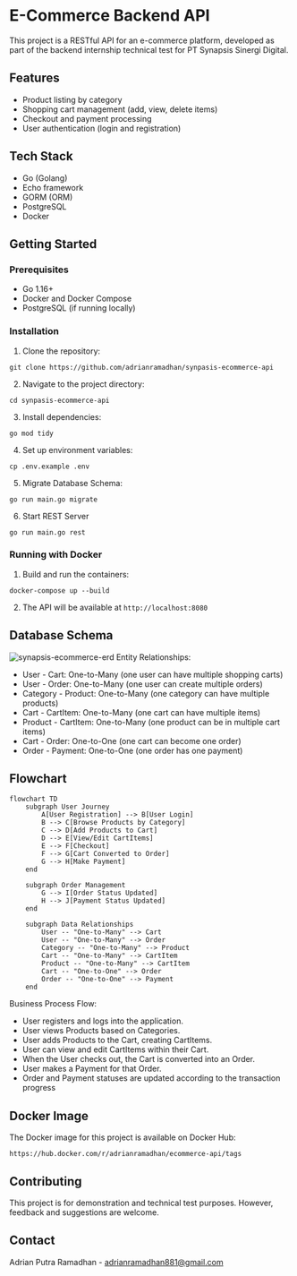 # E-Commerce Backend API

This project is a RESTful API for an e-commerce platform, developed as part of the backend internship technical test for PT Synapsis Sinergi Digital.

## Features

- Product listing by category
- Shopping cart management (add, view, delete items)
- Checkout and payment processing
- User authentication (login and registration)

## Tech Stack

- Go (Golang)
- Echo framework
- GORM (ORM)
- PostgreSQL
- Docker

## Getting Started

### Prerequisites

- Go 1.16+
- Docker and Docker Compose
- PostgreSQL (if running locally)

### Installation

1. Clone the repository:
```
git clone https://github.com/adrianramadhan/synpasis-ecommerce-api
```

2. Navigate to the project directory:
```
cd synpasis-ecommerce-api
```
3. Install dependencies:
```
go mod tidy
```
4. Set up environment variables:
```
cp .env.example .env
```
5. Migrate Database Schema:
```
go run main.go migrate
```
6. Start REST Server
```
go run main.go rest
```

### Running with Docker
1. Build and run the containers:
```
docker-compose up --build

```
2. The API will be available at `http://localhost:8080`

## Database Schema
![synapsis-ecommerce-erd](https://github.com/adrianramadhan/synpasis-ecommerce-api/assets/59206760/5782b168-447f-412a-ad1e-dd875e9640ad)
Entity Relationships:
- User - Cart: One-to-Many (one user can have multiple shopping carts)
- User - Order: One-to-Many (one user can create multiple orders)
- Category - Product: One-to-Many (one category can have multiple products)
- Cart - CartItem: One-to-Many (one cart can have multiple items)
- Product - CartItem: One-to-Many (one product can be in multiple cart items)
- Cart - Order: One-to-One (one cart can become one order)
- Order - Payment: One-to-One (one order has one payment)

## Flowchart
```mermaid
flowchart TD
    subgraph User Journey
        A[User Registration] --> B[User Login]
        B --> C[Browse Products by Category]
        C --> D[Add Products to Cart]
        D --> E[View/Edit CartItems]
        E --> F[Checkout]
        F --> G[Cart Converted to Order]
        G --> H[Make Payment]
    end

    subgraph Order Management
        G --> I[Order Status Updated]
        H --> J[Payment Status Updated]
    end

    subgraph Data Relationships
        User -- "One-to-Many" --> Cart
        User -- "One-to-Many" --> Order
        Category -- "One-to-Many" --> Product
        Cart -- "One-to-Many" --> CartItem
        Product -- "One-to-Many" --> CartItem
        Cart -- "One-to-One" --> Order
        Order -- "One-to-One" --> Payment
    end
```

Business Process Flow:
- User registers and logs into the application.
- User views Products based on Categories.
- User adds Products to the Cart, creating CartItems.
- User can view and edit CartItems within their Cart.
- When the User checks out, the Cart is converted into an Order.
- User makes a Payment for that Order.
- Order and Payment statuses are updated according to the transaction progress

## Docker Image

The Docker image for this project is available on Docker Hub:
```
https://hub.docker.com/r/adrianramadhan/ecommerce-api/tags
```

## Contributing
This project is for demonstration and technical test purposes. However, feedback and suggestions are welcome.

## Contact
Adrian Putra Ramadhan - adrianramadhan881@gmail.com
